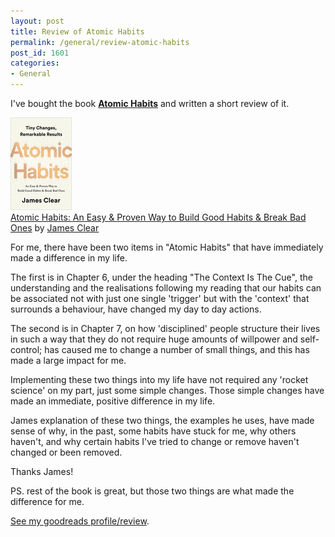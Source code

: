 ```yaml
---
layout: post
title: Review of Atomic Habits
permalink: /general/review-atomic-habits
post_id: 1601
categories:
- General
---
```


I've bought the book [**Atomic Habits**](https://www.amazon.com/Atomic-Habits-Proven-Build-Break-ebook/dp/B01N5AX61W/ref=tmm_kin_swatch_0?_encoding=UTF8&qid=&sr=) and written a short review of it.

[![Atomic Habits: An Easy & Proven Way to Build Good Habits & Break Bad Ones](/images/40121378.jpg)](https://www.goodreads.com/book/show/40121378-atomic-habits)<br />[Atomic Habits: An Easy & Proven Way to Build Good Habits & Break Bad Ones](https://www.goodreads.com/book/show/40121378-atomic-habits) by [James Clear](https://www.goodreads.com/author/show/7327369.James_Clear)<!--more-->

For me, there have been two items in "Atomic Habits" that have immediately made a difference in my life.

The first is in Chapter 6, under the heading "The Context Is The Cue", the understanding and the realisations following my reading that our habits can be associated not with just one single 'trigger' but with the 'context' that surrounds a behaviour, have changed my day to day actions.

The second is in Chapter 7, on how 'disciplined' people structure their lives in such a way that they do not require huge amounts of willpower and self-control; has caused me to change a number of small things, and this has made a large impact for me.

Implementing these two things into my life have not required any 'rocket science' on my part, just some simple changes. Those simple changes have made an immediate, positive difference in my life.

James explanation of these two things, the examples he uses, have made sense of why, in the past, some habits have stuck for me, why others haven't, and why certain habits I've tried to change or remove haven't changed or been removed.

Thanks James!

PS. rest of the book is great, but those two things are what made the difference for me.

[See my goodreads profile/review](https://www.goodreads.com/review/list/88326910-ben-hamilton).
